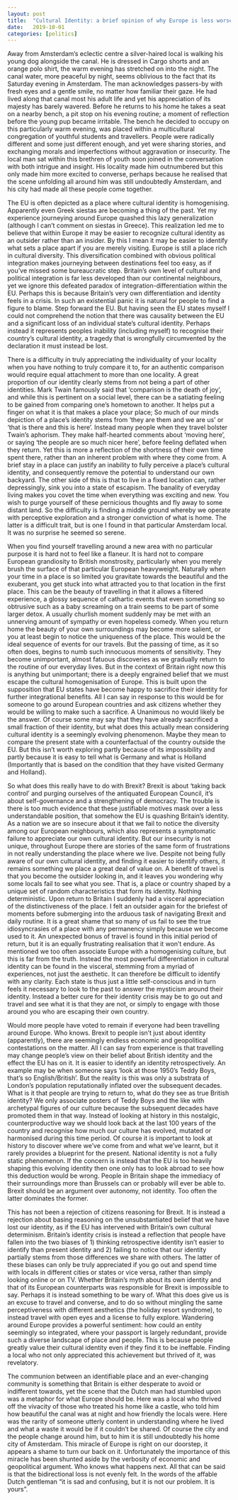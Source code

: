 ```yaml
---
layout: post
title:  "Cultural Identity: a brief opinion of why Europe is less worse than you think"
date:   2019-10-01
categories: [politics]
---
```


Away from Amsterdam’s eclectic centre a silver-haired local is walking his young dog alongside the canal. He is dressed in Cargo shorts and an orange polo shirt, the warm evening has stretched on into the night. The canal water, more peaceful by night, seems oblivious to the fact that its Saturday evening in Amsterdam. The man acknowledges passers-by with fresh eyes and a gentle smile, no matter how familiar their gaze. He had lived along that canal most his adult life and yet his appreciation of its majesty has barely wavered. Before he returns to his home he takes a seat on a nearby bench, a pit stop on his evening routine; a moment of reflection before the young pup became irritable. The bench he decided to occupy on this particularly warm evening, was placed within a multicultural congregation of youthful students and travellers. People were radically different and some just different enough, and yet were sharing stories, and exchanging morals and imperfections without aggravation or insecurity. The local man sat within this brethren of youth soon joined in the conversation with both intrigue and insight. His locality made him outnumbered but this only made him more excited to converse, perhaps because he realised that the scene unfolding all around him was still undoubtedly Amsterdam, and his city had made all these people come together.

The EU is often depicted as a place where cultural identity is homogenising. Apparently even Greek siestas are becoming a thing of the past. Yet my experience journeying around Europe quashed this lazy generalization (although I can’t comment on siestas in Greece). This realization led me to believe that within Europe it may be easier to recognize cultural identity as an outsider rather than an insider. By this I mean it may be easier to identify what sets a place apart if you are merely visiting. Europe is still a place rich in cultural diversity. This diversification combined with obvious political integration makes journeying between destinations feel too easy, as if you’ve missed some bureaucratic step. Britain’s own level of cultural and political integration is far less developed than our continental neighbours, yet we ignore this defeated paradox of integration-differentiation within the EU. Perhaps this is because Britain’s very own differentiation and identity feels in a crisis. In such an existential panic it is natural for people to find a figure to blame. Step forward the EU. But having seen the EU states myself I could not comprehend the notion that there was causality between the EU and a significant loss of an individual state’s cultural identity. Perhaps instead it represents peoples inability (including myself) to recognise their country’s cultural identity, a tragedy that is wrongfully circumvented by the declaration it must instead be lost.

There is a difficulty in truly appreciating the individuality of your locality when you have nothing to truly compare it to, for an authentic comparison would require equal attachment to more than one locality. A great proportion of our identity clearly stems from not being a part of other identities. Mark Twain famously said that ‘comparison is the death of joy’, and while this is pertinent on a social level, there can be a satiating feeling to be gained from comparing one’s hometown to another. It helps put a finger on what it is that makes a place your place; So much of our minds depiction of a place’s identity stems from ‘they are them and we are us’ or ‘that is there and this is here’. Instead many people when they travel bolster Twain’s aphorism. They make half-hearted comments about ‘moving here’, or saying ‘the people are so much nicer here’, before feeling deflated when they return. Yet this is more a reflection of the shortness of their own time spent there, rather than an inherent problem with where they come from. A brief stay in a place can justify an inability to fully perceive a place’s cultural identity, and consequently remove the potential to understand our own backyard. The other side of this is that to live in a fixed location can, rather depressingly, sink you into a state of escapism. The banality of everyday living makes you covet the time when everything was exciting and new. You wish to purge yourself of these pernicious thoughts and fly away to some distant land. So the difficulty is finding a middle ground whereby we operate with perceptive exploration and a stronger conviction of what is home. The latter is a difficult trait, but is one I found in that particular Amsterdam local. It was no surprise he seemed so serene.

When you find yourself travelling around a new area with no particular purpose it is hard not to feel like a flaneur. It is hard not to compare European grandiosity to British monstrosity, particularly when you merely brush the surface of that particular European heavyweight. Naturally when your time in a place is so limited you gravitate towards the beautiful and the exuberant, you get stuck into what attracted you to that location in the first place. This can be the beauty of travelling in that it allows a filtered experience, a glossy sequence of cathartic events that even something so obtrusive such as a baby screaming on a train seems to be part of some larger detox. A usually churlish moment suddenly may be met with an unnerving amount of sympathy or even hopeless comedy. When you return home the beauty of your own surroundings may become more salient, or you at least begin to notice the uniqueness of the place. This would be the ideal sequence of events for our travels. But the passing of time, as it so often does, begins to numb such innocuous moments of sensitivity. They become unimportant, almost fatuous discoveries as we gradually return to the routine of our everyday lives. But in the context of Britain right now this is anything but unimportant; there is a deeply engrained belief that we must escape the cultural homogenisation of Europe. This is built upon the supposition that EU states have become happy to sacrifice their identity for further integrational benefits. All I can say in response to this would be for someone to go around European countries and ask citizens whether they would be willing to make such a sacrifice. A Unanimous no would likely be the answer. Of course some may say that they have already sacrificed a small fraction of their identity, but what does this actually mean considering cultural identity is a seemingly evolving phenomenon. Maybe they mean to compare the present state with a counterfactual of the country outside the EU. But this isn’t worth exploring partly because of its impossibility and partly because it is easy to tell what is Germany and what is Holland (Importantly that is based on the condition that they have visited Germany and Holland).

So what does this really have to do with Brexit? Brexit is about ‘taking back control’ and purging ourselves of the antiquated European Council, it’s about self-governance and a strengthening of democracy. The trouble is there is too much evidence that these justifiable motives mask over a less understandable position, that somehow the EU is quashing Britain’s identity. As a nation we are so insecure about it that we fail to notice the diversity among our European neighbours, which also represents a symptomatic failure to appreciate our own cultural identity. But our insecurity is not unique, throughout Europe there are stories of the same form of frustrations in not really understanding the place where we live. Despite not being fully aware of our own cultural identity, and finding it easier to identify others, it remains something we place a great deal of value on. A benefit of travel is that you become the outsider looking in, and it leaves you wondering why some locals fail to see what you see. That is, a place or country shaped by a unique set of random characteristics that form its identity. Nothing deterministic. Upon return to Britain I suddenly had a visceral appreciation of the distinctiveness of the place. I felt an outsider again for the briefest of moments before submerging into the arduous task of navigating Brexit and daily routine. It is a great shame that so many of us fail to see the true idiosyncrasies of a place with any permanency simply because we become used to it. An unexpected bonus of travel is found in this initial period of return, but it is an equally frustrating realisation that it won’t endure. As mentioned we too often associate Europe with a homogenising culture, but this is far from the truth. Instead the most powerful differentiation in cultural identity can be found in the visceral, stemming from a myriad of experiences, not just the aesthetic. It can therefore be difficult to identify with any clarity. Each state is thus just a little self-conscious and in turn feels it necessary to look to the past to answer the mysticism around their identity. Instead a better cure for their identity crisis may be to go out and travel and see what it is that they are not, or simply to engage with those around you who are escaping their own country.

Would more people have voted to remain if everyone had been travelling around Europe. Who knows. Brexit to people isn’t just about identity (apparently), there are seemingly endless economic and geopolitical contestations on the matter. All I can say from experience is that travelling may change people’s view on their belief about British identity and the effect the EU has on it. It is easier to identify an identity retrospectively. An example may be when someone says ‘look at those 1950’s Teddy Boys, that’s so English/British’. But the reality is this was only a substrata of London’s population reputationally inflated over the subsequent decades. What is it that people are trying to return to, what do they see as true British identity? We only associate posters of Teddy Boys and the like with archetypal figures of our culture because the subsequent decades have promoted them in that way. Instead of looking at history in this nostalgic, counterproductive way we should look back at the last 100 years of the country and recognise how much our culture has evolved, mutated or harmonised during this time period. Of course it is important to look at history to discover where we’ve come from and what we’ve learnt, but it rarely provides a blueprint for the present. National identity is not a fully static phenomenon. If the concern is instead that the EU is too heavily shaping this evolving identity then one only has to look abroad to see how this deduction would be wrong. People in Britain shape the immediacy of their surroundings more than Brussels can or probably will ever be able to. Brexit should be an argument over autonomy, not identity. Too often the latter dominates the former.

This has not been a rejection of citizens reasoning for Brexit. It is instead a rejection about basing reasoning on the unsubstantiated belief that we have lost our identity, as if the EU has intervened with Britain’s own cultural determinism. Britain’s identity crisis is instead a reflection that people have fallen into the two biases of 1) thinking retrospective identity isn’t easier to identify than present identity and 2) failing to notice that our identity partially stems from those differences we share with others. The latter of these biases can only be truly appreciated if you go out and spend time with locals in different cities or states or vice versa, rather than simply looking online or on TV. Whether Britain’s myth about its own identity and that of its European counterparts was responsible for Brexit is impossible to say. Perhaps it is instead something to be wary of. What this does give us is an excuse to travel and converse, and to do so without mingling the same perceptiveness with different aesthetics (the holiday resort syndrome), to instead travel with open eyes and a license to fully explore. Wandering around Europe provides a powerful sentiment: how could an entity seemingly so integrated, where your passport is largely redundant, provide such a diverse landscape of place and people. This is because people greatly value their cultural identity even if they find it to be ineffable. Finding a local who not only appreciated this achievement but thrived of it, was revelatory.

The communion between an identifiable place and an ever-changing community is something that Britain is either desperate to avoid or indifferent towards, yet the scene that the Dutch man had stumbled upon was a metaphor for what Europe should be. Here was a local who thrived off the vivacity of those who treated his home like a castle, who told him how beautiful the canal was at night and how friendly the locals were. Here was the rarity of someone utterly content in understanding where he lived and what a waste it would be if it couldn’t be shared. Of course the city and the people change around him, but to him it is still undoubtedly his home city of Amsterdam. This miracle of Europe is right on our doorstep, it appears a shame to turn our back on it. Unfortunately the importance of this miracle has been shunted aside by the verbosity of economic and geopolitical argument. Who knows what happens next. All that can be said is that the bidirectional loss is not evenly felt. In the words of the affable Dutch gentleman “it is sad and confusing, but it is not our problem. It is yours”.